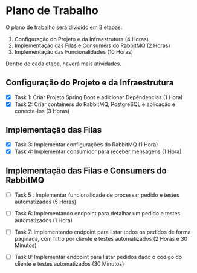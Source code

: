 # Plano de Trabalho

O plano de trabalho será dividido em 3 etapas:

1. Configuração do Projeto e da Infraestrutura (4 Horas)
2. Implementação das Filas e Consumers do RabbitMQ (2 Horas)
3. Implementação das Funcionalidades (10 Horas)

Dentro de cada etapa, haverá mais atividades.

## Configuração do Projeto e da Infraestrutura

- [x] Task 1: Criar Projeto Spring Boot e adicionar Depêndencias (1 Hora)
- [x] Task 2: Criar containers do RabbitMQ, PostgreSQL e aplicação e conecta-los (3 Horas)

## Implementação das Filas

- [x] Task 3: Implementar configurações do RabbitMQ (1 Hora)
- [x] Task 4: Implementar consumidor para receber mensagens (1 Hora)

## Implementação das Filas e Consumers do RabbitMQ

- [ ] Task 5 : Implementar funcionalidade de processar pedido e testes automatizados (5 Horas).

- [ ] Task 6: Implementando endpoint para detalhar um pedido e testes automatizados (1 Hora)

- [ ] Task 7: Implementando endpoint para listar todos os pedidos de forma paginada, com filtro por cliente e testes automatizados (2 Horas e 30 Minutos)

- [ ] Task 8: Implementar endpoint para listar pedidos dado o codigo do cliente e testes automatizados (30 Minutos)

